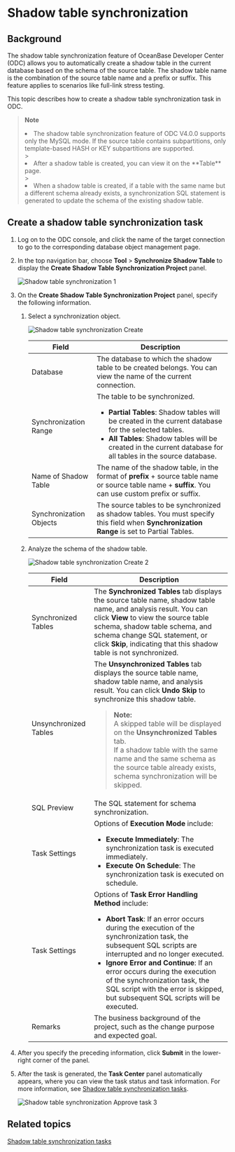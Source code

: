 # Shadow table synchronization

## Background

The shadow table synchronization feature of OceanBase Developer Center (ODC) allows you to automatically create a shadow table in the current database based on the schema of the source table. The shadow table name is the combination of the source table name and a prefix or suffix. This feature applies to scenarios like full-link stress testing.

This topic describes how to create a shadow table synchronization task in ODC.
> **Note**
> <li> The shadow table synchronization feature of ODC V4.0.0 supports only the MySQL mode. If the source table contains subpartitions, only template-based HASH or KEY subpartitions are supported. </li>
> > <li> After a shadow table is created, you can view it on the **Table** page. </li>
> > <li> When a shadow table is created, if a table with the same name but a different schema already exists, a synchronization SQL statement is generated to update the schema of the existing shadow table. </li>
>


## Create a shadow table synchronization task

1. Log on to the ODC console, and click the name of the target connection to go to the corresponding database object management page.


2. In the top navigation bar, choose **Tool** > **Synchronize Shadow Table** to display the **Create Shadow Table Synchronization Project** panel.

   ![Shadow table synchronization 1](https://obbusiness-private.oss-cn-shanghai.aliyuncs.com/doc/img/odc/400/%E5%BD%B1%E5%AD%90%E8%A1%A8%E5%90%8C%E6%AD%A51-EN.png)

3. On the **Create Shadow Table Synchronization Project** panel, specify the following information.

   1. Select a synchronization object.

      ![Shadow table synchronization Create](https://obbusiness-private.oss-cn-shanghai.aliyuncs.com/doc/img/odc/400/%E5%BD%B1%E5%AD%90%E8%A1%A8%E5%90%8C%E6%AD%A52-EN.png)


      | **Field** | **Description** |
      |---------|-------------------------------------------------------------------------------------------------------------------------------------------------------------------------------|
      | Database | The database to which the shadow table to be created belongs. You can view the name of the current connection.  |
      | Synchronization Range | The table to be synchronized.<ul> <li> **Partial Tables**: Shadow tables will be created in the current database for the selected tables.  </li><li>  **All Tables**: Shadow tables will be created in the current database for all tables in the source database.  </li></ul> |
      | Name of Shadow Table | The name of the shadow table, in the format of **prefix** + source table name or source table name + **suffix**. You can use custom prefix or suffix.  |
      | Synchronization Objects | The source tables to be synchronized as shadow tables. You must specify this field when **Synchronization Range** is set to Partial Tables.  |


   2. Analyze the schema of the shadow table.

      ![Shadow table synchronization Create 2](https://obbusiness-private.oss-cn-shanghai.aliyuncs.com/doc/img/odc/400/%E5%BD%B1%E5%AD%90%E8%A1%A8%E5%90%8C%E6%AD%A53-EN.png)


      | **Field** | **Description** |
      |---------|----------------------------------------------------------------------------------------------------------------------------------------------------------------------------------------------------------------------------|
      | Synchronized Tables | The **Synchronized Tables** tab displays the source table name, shadow table name, and analysis result. You can click **View** to view the source table schema, shadow table schema, and schema change SQL statement, or click **Skip**, indicating that this shadow table is not synchronized.  |
      | Unsynchronized Tables | The **Unsynchronized Tables** tab displays the source table name, shadow table name, and analysis result. You can click **Undo Skip** to synchronize this shadow table. <blockquote> **Note:**</br> A skipped table will be displayed on the **Unsynchronized Tables** tab. </br>If a shadow table with the same name and the same schema as the source table already exists, schema synchronization will be skipped. </blockquote> |
      | SQL Preview | The SQL statement for schema synchronization.  |
      | Task Settings | Options of **Execution Mode** include:  <ul><li> **Execute Immediately**: The synchronization task is executed immediately.  </li><li> **Execute On Schedule**: The synchronization task is executed on schedule.  </li></ul> |
      | Task Settings | Options of **Task Error Handling Method** include: <ul><li> **Abort Task**: If an error occurs during the execution of the synchronization task, the subsequent SQL scripts are interrupted and no longer executed.  </li><li> **Ignore Error and Continue**: If an error occurs during the execution of the synchronization task, the SQL script with the error is skipped, but subsequent SQL scripts will be executed. </li></ul> |
      | Remarks | The business background of the project, such as the change purpose and expected goal.  |

4. After you specify the preceding information, click **Submit** in the lower-right corner of the panel.


5. After the task is generated, the **Task Center** panel automatically appears, where you can view the task status and task information. For more information, see [Shadow table synchronization tasks](../../6.web-odc-user-guide/9.web-odc-task-management/8.web-odc-shadow-table-synchronization.md).

   ![Shadow table synchronization Approve task 3](https://obbusiness-private.oss-cn-shanghai.aliyuncs.com/doc/img/odc/400/%E5%88%86%E5%8C%BA%E5%92%8C%E5%BD%B1%E5%AD%90%E8%A1%A8/%E5%AE%A2%E6%88%B7%E7%AB%AF-%E5%BD%B1%E5%AD%90%E8%A1%A8%E5%90%8C%E6%AD%A5%E5%88%97%E8%A1%A84-EN.png)


## Related topics

[Shadow table synchronization tasks](../../8.client-odc-task-management/7.client-odc-shadow-table-synchronization-task.md)
